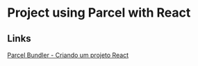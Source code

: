 # Project using Parcel with React

## Links

[Parcel Bundler - Criando um projeto React](https://medium.com/@oieduardorabelo/parcel-bundler-criando-um-projeto-react-1a620a151e34?ct=t(BrazilJS_Weekly_468_9_2013))